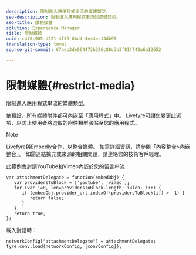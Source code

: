 ```yaml
---
description: 限制進入應用程式串流的媒體類型。
seo-description: 限制進入應用程式串流的媒體類型。
seo-title: 限制媒體
solution: Experience Manager
title: 限制媒體
uuid: c470c985-d221-4f39-8bd4-4e44ec14db95
translation-type: tm+mt
source-git-commit: 67aeb3de964473b326c88c3a3f81ff48a6a12652

---
```



# 限制媒體{#restrict-media}

限制進入應用程式串流的媒體類型。

依預設，所有媒體附件都可內嵌至「應用程式」中。 Livefyre可讓您變更此選項，以防止使用者將選取的附件類型張貼至您的應用程式。

>[!NOTE]
>
>Livefyre與Embedly合作，以整合媒體。 如需詳細資訊，請參閱「內容整合&gt;內嵌整合」。 如需連結擴充或來源的相關問題，請連絡您的技術客戶經理。

此範例會封鎖YouTube和Vimeo內嵌於您的留言串流：

```
var attachmentDelegate = function(embedObj) { 
   var providersToBlock = ['youtube', 'vimeo']; 
   for (var i=0, len=providersToBlock.length; i<len; i++) { 
      if (embedObj.provider_url.indexOf(providersToBlock[i]) > -1) { 
         return false; 
      } 
   } 
   return true; 
};
```

載入對話時：

```
networkConfig["attachmentDelegate"] = attachmentDelegate; 
fyre.conv.load(networkConfig, [convConfig]);
```

